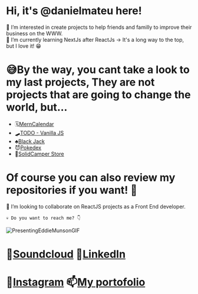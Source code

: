 

# Hi, it's @danielmateu here! 



🐶 I’m interested in create projects to help friends and familly to improve their business on the WWW.  
🌱 I’m currently learning NextJs after ReactJs -> It's a long way to the top, but I love it! 😁
# 😅By the way, you cant take a look to my last projects, They are not projects that are going to change the world, but...

- 🗓️[MernCalendar](https://mern-calendar-dmateu.herokuapp.com) 
- 🛹[TODO - Vanilla JS](https://danielmateu.github.io/TODO-webpack---Vanilla-JS/) 
- ♣️[Black Jack](https://black-jack-seven.vercel.app/) 
- 😈[Pokedex](https://pokemon-static-ngdj275rn-danielmateu.vercel.app/)
- 🚙[SolidCamper Store](https://solidcamper.herokuapp.com/)

# Of course you can also review my repositories if you want! 🥰

👾 I’m looking to collaborate on ReactJS projects as a Front End developer.


````
💀 Do you want to reach me? 👇
````
![PresentingEddieMunsonGIF](https://user-images.githubusercontent.com/76947258/194179021-4129d525-13ce-4ee5-be6f-295677bc7668.gif)

# 🎵[Soundcloud](https://soundcloud.com/danielmateupardo) 👻[LinkedIn](https://www.linkedin.com/in/daniel-mateu-pardo/)

# 🥨[Instagram](https://www.instagram.com/danimateu86/) 📫[My portofolio](https://www.danielmateu.es)





<!---
danielmateu/danielmateu is a ✨ special ✨ repository because its `README.md` (this file) appears on your GitHub profile.
You can click the Preview link to take a look at your changes.
--->
